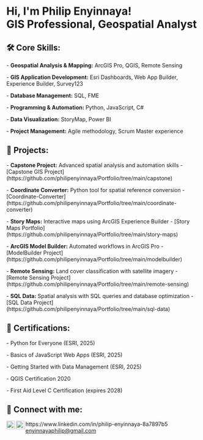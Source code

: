 <h1>Hi, I'm Philip Enyinnaya! <br/><a>GIS Professional</a>, <a>Geospatial Analyst</a></h1>

<h2>🛠️ Core Skills:</h2>
<p>- <b>Geospatial Analysis & Mapping:</b> ArcGIS Pro, QGIS, Remote Sensing  </p>
<p>- <b>GIS Application Development:</b> Esri Dashboards, Web App Builder, Experience Builder, Survey123 </p> 
<p>- <b>Database Management:</b> SQL, FME </p> 
<p>- <b>Programming & Automation:</b> Python, JavaScript, C#  </p>
<p>- <b>Data Visualization:</b> StoryMap, Power BI</p>  
<p>- <b>Project Management:</b> Agile methodology, Scrum Master experience </p> 

<h2>📂 Projects:</h2>
<p>- <b>Capstone Project:</b> Advanced spatial analysis and automation skills  
  - [Capstone GIS Project](https://github.com/philipenyinnaya/Portfolio/tree/main/capstone)</p>
<p>- <b>Coordinate Converter:</b> Python tool for spatial reference conversion  
  - [Coordinate-Converter](https://github.com/philipenyinnaya/Portfolio/tree/main/coordinate-converter)</p>
<p>- <b>Story Maps:</b> Interactive maps using ArcGIS Experience Builder  
  - [Story Maps Portfolio](https://github.com/philipenyinnaya/Portfolio/tree/main/story-maps)</p>
<p>- <b>ArcGIS Model Builder:</b> Automated workflows in ArcGIS Pro  
  - [ModelBuilder Project](https://github.com/philipenyinnaya/Portfolio/tree/main/modelbuilder)</p>
<p>- <b>Remote Sensing:</b> Land cover classification with satellite imagery  
  - [Remote Sensing Project](https://github.com/philipenyinnaya/Portfolio/tree/main/remote-sensing)</p>
<p>- <b>SQL Data:</b> Spatial analysis with SQL queries and database optimization  
  - [SQL Data Project](https://github.com/philipenyinnaya/Portfolio/tree/main/sql-data)</p>

<h2>📜 Certifications:</h2>
<p>- Python for Everyone (ESRI, 2025) </p> 
<p>- Basics of JavaScript Web Apps (ESRI, 2025)</p>  
<p>- Getting Started with Data Management (ESRI, 2025)</p>  
<p>- QGIS Certification 2020 </p>
<p>- First Aid Level C Certification (expires 2028)  </p>

<h2>🤳 Connect with me:</h2>
<img align="left" alt="Philip | LinkedIn" width="22px" src="https://cdn.jsdelivr.net/npm/simple-icons@v3/icons/linkedin.svg"  /> https://www.linkedin.com/in/philip-enyinnaya-8a7897b5  
<img align="left" alt="Philip | Email" width="22px" src="https://cdn.jsdelivr.net/npm/simple-icons@v3/icons/gmail.svg"/><a href="mailto:enyinnayaphilip@gmail.com">enyinnayaphilip@gmail.com</a>

